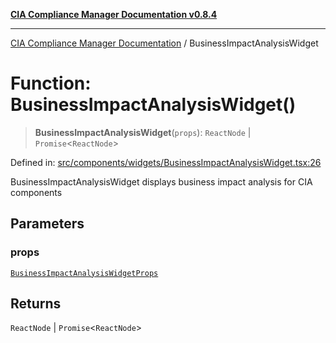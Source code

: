 [**CIA Compliance Manager Documentation v0.8.4**](../README.md)

***

[CIA Compliance Manager Documentation](../globals.md) / BusinessImpactAnalysisWidget

# Function: BusinessImpactAnalysisWidget()

> **BusinessImpactAnalysisWidget**(`props`): `ReactNode` \| `Promise`\<`ReactNode`\>

Defined in: [src/components/widgets/BusinessImpactAnalysisWidget.tsx:26](https://github.com/Hack23/cia-compliance-manager/blob/a6d8d6a2cab2160940b9a047208c12088d7e02cf/src/components/widgets/BusinessImpactAnalysisWidget.tsx#L26)

BusinessImpactAnalysisWidget displays business impact analysis for CIA components

## Parameters

### props

[`BusinessImpactAnalysisWidgetProps`](../interfaces/BusinessImpactAnalysisWidgetProps.md)

## Returns

`ReactNode` \| `Promise`\<`ReactNode`\>
